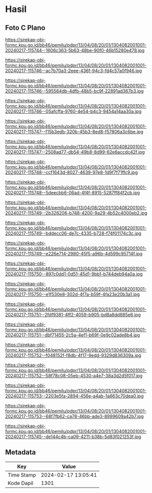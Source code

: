 # Hasil

## Foto C Plano

https://sirekap-obj-formc.kpu.go.id/bb46/pemilu/pdpr/13/04/08/20/01/1304082001001-20240217-115744--1606c363-5b63-48be-90f0-46b15280e478.jpg

https://sirekap-obj-formc.kpu.go.id/bb46/pemilu/pdpr/13/04/08/20/01/1304082001001-20240217-115746--ac7b70a3-2eee-436f-94c3-fd4c57a0f946.jpg

https://sirekap-obj-formc.kpu.go.id/bb46/pemilu/pdpr/13/04/08/20/01/1304082001001-20240217-115746--595564db-4dfb-48b5-bc9f-22891ad367b3.jpg

https://sirekap-obj-formc.kpu.go.id/bb46/pemilu/pdpr/13/04/08/20/01/1304082001001-20240217-115746--05afcffa-9760-4e54-b4c3-9454a14aa30a.jpg

https://sirekap-obj-formc.kpu.go.id/bb46/pemilu/pdpr/13/04/08/20/01/1304082001001-20240217-115747--f15b3edb-320b-45b3-8ed8-f57806a3c6be.jpg

https://sirekap-obj-formc.kpu.go.id/bb46/pemilu/pdpr/13/04/08/20/01/1304082001001-20240217-115747--2508ad77-db54-49b8-8d99-62e6accdc42f.jpg

https://sirekap-obj-formc.kpu.go.id/bb46/pemilu/pdpr/13/04/08/20/01/1304082001001-20240217-115748--ccf1643d-8027-4639-97e8-1d9f7f71ffc9.jpg

https://sirekap-obj-formc.kpu.go.id/bb46/pemilu/pdpr/13/04/08/20/01/1304082001001-20240217-115748--5deecbb6-06ad-4f4f-8915-5287ff84f2cb.jpg

https://sirekap-obj-formc.kpu.go.id/bb46/pemilu/pdpr/13/04/08/20/01/1304082001001-20240217-115749--2b326206-b748-4200-9a29-4b52c4000eb2.jpg

https://sirekap-obj-formc.kpu.go.id/bb46/pemilu/pdpr/13/04/08/20/01/1304082001001-20240217-115749--bddecc06-de7c-4335-b728-f74f01174c3c.jpg

https://sirekap-obj-formc.kpu.go.id/bb46/pemilu/pdpr/13/04/08/20/01/1304082001001-20240217-115749--e226e714-2980-45f5-a96b-4d599c95714f.jpg

https://sirekap-obj-formc.kpu.go.id/bb46/pemilu/pdpr/13/04/08/20/01/1304082001001-20240217-115750--897c0dd1-0d51-45d1-9bb1-b744deb94a0a.jpg

https://sirekap-obj-formc.kpu.go.id/bb46/pemilu/pdpr/13/04/08/20/01/1304082001001-20240217-115750--e1f530e8-302d-4f7a-b59f-4fa23e20b3a1.jpg

https://sirekap-obj-formc.kpu.go.id/bb46/pemilu/pdpr/13/04/08/20/01/1304082001001-20240217-115751--2fdf9381-4ff2-4059-b905-bd8a8dd885e6.jpg

https://sirekap-obj-formc.kpu.go.id/bb46/pemilu/pdpr/13/04/08/20/01/1304082001001-20240217-115751--dbf71455-2c5a-4ef1-b69f-0e9c02ade8b4.jpg

https://sirekap-obj-formc.kpu.go.id/bb46/pemilu/pdpr/13/04/08/20/01/1304082001001-20240217-115752--f048152f-f8db-4f17-9edd-9329d836309a.jpg

https://sirekap-obj-formc.kpu.go.id/bb46/pemilu/pdpr/13/04/08/20/01/1304082001001-20240217-115752--58f78c08-05eb-4530-a4e7-38a3d2d5f017.jpg

https://sirekap-obj-formc.kpu.go.id/bb46/pemilu/pdpr/13/04/08/20/01/1304082001001-20240217-115753--2203e5fa-2894-456e-a4ab-1a663c70dea0.jpg

https://sirekap-obj-formc.kpu.go.id/bb46/pemilu/pdpr/13/04/08/20/01/1304082001001-20240217-115753--68f7fb62-ca78-46bb-ade3-8999609a42b7.jpg

https://sirekap-obj-formc.kpu.go.id/bb46/pemilu/pdpr/13/04/08/20/01/1304082001001-20240217-115745--de144c4b-ca09-4211-b38b-5d83f021253f.jpg


## Metadata

| Key        | Value               |
| ---------- | ------------------- |
| Time Stamp | 2024-02-17 13:05:41 |
| Kode Dapil | 1301                |



